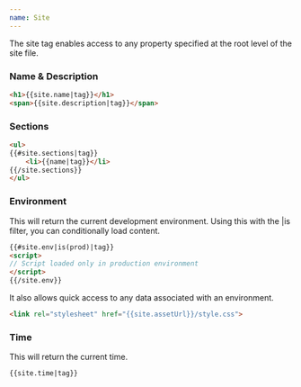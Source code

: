 ```yaml
---
name: Site
---
```


The site tag enables access to any property specified at the root level of the site file.

### Name &amp; Description

```html
<h1>{{site.name|tag}}</h1>
<span>{{site.description|tag}}</span>
```

### Sections

```html
<ul>
{{#site.sections|tag}}
	<li>{{name|tag}}</li>
{{/site.sections}}
</ul>
```

### Environment

This will return the current development environment. Using this with the |is filter, you can conditionally load content.

```html
{{#site.env|is(prod)|tag}}
<script>
// Script loaded only in production environment
</script>
{{/site.env}}
```

It also allows quick access to any data associated with an environment.

```html
<link rel="stylesheet" href="{{site.assetUrl}}/style.css">
```

### Time

This will return the current time.

```html
{{site.time|tag}}
```